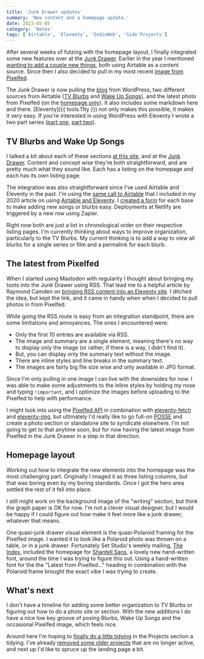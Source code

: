 ```yaml
---
title: 'Junk Drawer updates'
summary: 'New content and a homepage update.'
date: 2023-05-05
category: 'Notes'
tags: ['Airtable', 'Eleventy', 'IndieWeb', 'Side Projects']
---
```


After several weeks of futzing with the homepage layout, I finally integrated some new features over at the [Junk Drawer](https://danabyerly-junkdrawer.website/). Earlier in the year I mentioned [wanting to add a couple new things](/notes/regaining-momentum/#the-junk-drawer), both using Airtable as a content source. Since then I also decided to pull in my most recent [image from Pixelfed](https://pixelfed.social/i/web/profile/396067586349556009). 

The Junk Drawer is now pulling the [blog](https://danabyerly-junkdrawer.website/blog/) from WordPress, two different sources from Airtable ([TV Blurbs](https://danabyerly-junkdrawer.website/tv-blurbs/) and [Wake Up Songs](https://danabyerly-junkdrawer.website/wake-up-songs/)), and the latest photo from Pixelfed (on the [homepage only](https://danabyerly-junkdrawer.website/)). It also includes some markdown here and there. [Eleventy]({{ tools.11ty }}) not only makes this possible, it makes it very easy. If you're interested in using WordPress with Eleventy I wrote a two part series ([part one](/articles/wordpress-and-eleventy-part-one-wordpress/), [part two](/articles/wordpress-and-eleventy-part-two-eleventy/)).

## TV Blurbs and Wake Up Songs
I talked a bit about each of these sections [at this site](/notes/regaining-momentum/#the-junk-drawer), and at the [Junk Drawer](https://danabyerly-junkdrawer.website/blog/new-junk-in-the-drawer/). Content and concept wise they're both straightforward, and are pretty much what they sound like. Each has a listing on the homepage and each has its own listing page. 

The integration was also straightforward since I've used Airtable and Eleventy in the past. I'm using the [same call to Airtable](/articles/using-airtable-with-eleventy/#api-call-and-listing-records) that I included in my 2020 article on using [Airtable and Eleventy](/articles/using-airtable-with-eleventy/). I [created a form](https://support.airtable.com/docs/how-to-create-a-form-in-airtable) for each base to make adding new songs or blurbs easy. Deployments at Netlify are triggered by a new row using Zapier.

Right now both are just a list in chronological order on their respective listing pages. I'm currently thinking about ways to improve organization, particularly to the TV Blurbs. My current thinking is to add a way to view all blurbs for a single series or film and a permalink for each blurb.

## The latest from Pixelfed
When I started using Mastodon with regularity I thought about bringing my toots into the Junk Drawer using RSS. That lead me to a helpful article by Raymond Camden on [bringing RSS content into an Eleventy site](https://www.raymondcamden.com/2022/03/08/including-rss-content-in-your-eleventy-site). I ditched the idea, but kept the link, and it came in handy when when I decided to pull photos in from Pixelfed. 

While going the RSS route is easy from an integration standpoint, there are some limitations and annoyances. The ones I encountered were:

* Only the first 10 entries are available via RSS.
* The image and summary are a single element, meaning there's no way to display only the image (or rather, if there is a way, I didn't find it).
* But, you can display only the summary text without the image.
* There are inline styles and line breaks in the summary text.
* The images are fairly big file size wise and only available in JPG format.

Since I'm only pulling in one image I can live with the downsides for now. I was able to make some adjustments to the inline styles by holding my nose and typing `!important`, and I optimize the images before uploading to the Pixelfed to help with performance. 

I might look into using the [Pixelfed API](https://docs.pixelfed.org/technical-documentation/api/) in combination with [eleventy-fetch](https://www.11ty.dev/docs/plugins/fetch/) and [eleventy-img](https://www.11ty.dev/docs/plugins/image/), but  ultimately I'd really like to go full-on  [POSSE](https://indieweb.org/POSSE) and create a photo section or standalone site to syndicate elsewhere. I'm not going to get to that anytime soon, but for now having the latest image from Pixelfed in the Junk Drawer in a step in that direction.


## Homepage layout
Working out how to integrate the new elements into the homepage was the most challenging part. Originally I imaged it as three listing columns, but that was boring even by my boring standards. Once I got the hero area settled the rest of it fell into place. 

I still might work on the background image of the "writing" section, but think the graph paper is OK for now. I'm not a clever visual designer, but I would be happy if I could figure out how make it feel more like a junk drawer, whatever that means.

One quasi-junk drawer visual element is the quasi-Polaroid framing for the Pixelfed image. I wanted it to look like a Polaroid photo was thrown on a table, or in a junk drawer. Fortunately Set Studio's weekly mailing, [The Index](https://set.studio/the-index-issue-8/), included the homepage for [Shantell Sans](https://shantellsans.com/), a lovely new hand-written font, around the time I was trying to figure this out. Using a hand-written font for the the "Latest from Pixelfed..." heading in combination with the Polaroid frame brought the exact vibe I was trying to create.

## What's next
I don't have a timeline for adding some better organization to TV Blurbs or figuring out how to do a photo site or section. With the new additions I do have a nice low key groove of posing Blurbs, Wake Up Songs and the occasional Pixelfed image, which feels nice.

Around here I'm hoping to [finally do a little tidying](/notes/year-two-in-the-books/#whats-next) in the Projects section a tidying. I've already [removed some older projects](/changelog/2023-03-20/) that are no longer active, and next up I'd like to spruce up the landing page a bit. 

